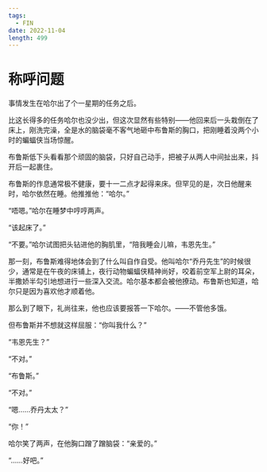 ```yaml
---
tags:
  - FIN
date: 2022-11-04
length: 499
---
```


# 称呼问题

事情发生在哈尔出了个一星期的任务之后。

比这长得多的任务哈尔也没少出，但这次显然有些特别——他回来后一头栽倒在了床上，刚洗完澡，全是水的脑袋毫不客气地砸中布鲁斯的胸口，把刚睡着没两个小时的蝙蝠侠当场惊醒。

布鲁斯低下头看看那个顽固的脑袋，只好自己动手，把被子从两人中间扯出来，抖开后一起裹住。

布鲁斯的作息通常极不健康，要十一二点才起得来床。但罕见的是，次日他醒来时，哈尔依然在睡。他推推他：“哈尔。”

“唔嗯。”哈尔在睡梦中哼哼两声。

“该起床了。”

“不要。”哈尔试图把头钻进他的胸肌里，“陪我睡会儿嘛，韦恩先生。”

那一刻，布鲁斯难得地体会到了什么叫自作自受。他叫哈尔“乔丹先生”的时候很少，通常是在午夜的床铺上，夜行动物蝙蝠侠精神尚好，咬着前空军上尉的耳朵，半撒娇半勾引地想进行一些深入交流。哈尔基本都会被他撩动。布鲁斯也知道，哈尔只是因为喜欢他才顺着他。

那么到了眼下，礼尚往来，他也应该要报答一下哈尔。——不管他多饿。

但布鲁斯并不想就这样屈服：“你叫我什么？”

“韦恩先生？”

“不对。”

“布鲁斯。”

“不对。”

“嗯……乔丹太太？”

“你！”

哈尔笑了两声，在他胸口蹭了蹭脑袋：“亲爱的。”

“……好吧。”
